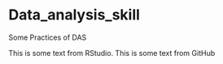 # Data_analysis_skill
Some Practices of DAS

This is some text from RStudio.
This is some text from GitHub



